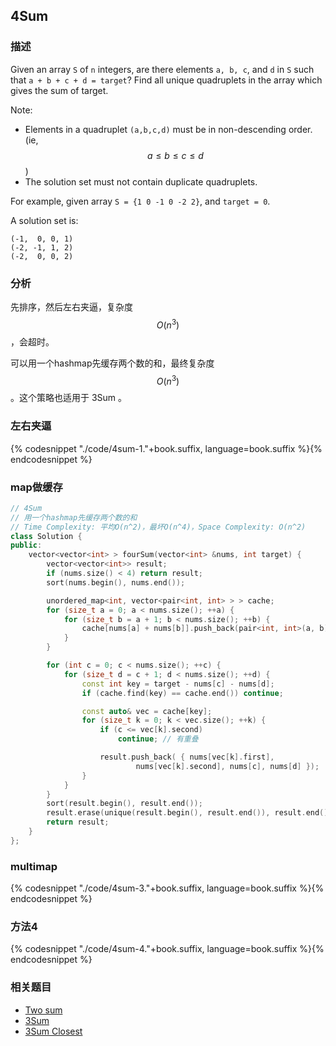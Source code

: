 ## 4Sum


### 描述

Given an array `S` of `n` integers, are there elements `a, b, c`, and `d` in `S` such that `a + b + c + d = target`? Find all unique quadruplets in the array which gives the sum of target.

Note:

* Elements in a quadruplet `(a,b,c,d)` must be in non-descending order. (ie, $$a \leq b \leq c \leq d$$)
* The solution set must not contain duplicate quadruplets.


For example, given array `S = {1 0 -1 0 -2 2}`, and `target = 0`. 

A solution set is:

```
(-1,  0, 0, 1)
(-2, -1, 1, 2)
(-2,  0, 0, 2)
```



### 分析

先排序，然后左右夹逼，复杂度 $$O(n^3)$$，会超时。

可以用一个hashmap先缓存两个数的和，最终复杂度$$O(n^3)$$。这个策略也适用于 3Sum 。


### 左右夹逼

{% codesnippet "./code/4sum-1."+book.suffix, language=book.suffix %}{% endcodesnippet %}


### map做缓存

```cpp
// 4Sum
// 用一个hashmap先缓存两个数的和
// Time Complexity: 平均O(n^2)，最坏O(n^4)，Space Complexity: O(n^2)
class Solution {
public:
    vector<vector<int> > fourSum(vector<int> &nums, int target) {
        vector<vector<int>> result;
        if (nums.size() < 4) return result;
        sort(nums.begin(), nums.end());

        unordered_map<int, vector<pair<int, int> > > cache;
        for (size_t a = 0; a < nums.size(); ++a) {
            for (size_t b = a + 1; b < nums.size(); ++b) {
                cache[nums[a] + nums[b]].push_back(pair<int, int>(a, b));
            }
        }

        for (int c = 0; c < nums.size(); ++c) {
            for (size_t d = c + 1; d < nums.size(); ++d) {
                const int key = target - nums[c] - nums[d];
                if (cache.find(key) == cache.end()) continue;

                const auto& vec = cache[key];
                for (size_t k = 0; k < vec.size(); ++k) {
                    if (c <= vec[k].second)
                        continue; // 有重叠

                    result.push_back( { nums[vec[k].first],
                            nums[vec[k].second], nums[c], nums[d] });
                }
            }
        }
        sort(result.begin(), result.end());
        result.erase(unique(result.begin(), result.end()), result.end());
        return result;
    }
};
```


### multimap

{% codesnippet "./code/4sum-3."+book.suffix, language=book.suffix %}{% endcodesnippet %}


### 方法4

{% codesnippet "./code/4sum-4."+book.suffix, language=book.suffix %}{% endcodesnippet %}


### 相关题目


* [Two sum](two-sum.md)
* [3Sum](3sum.md)
* [3Sum Closest](3sum-closest.md)
